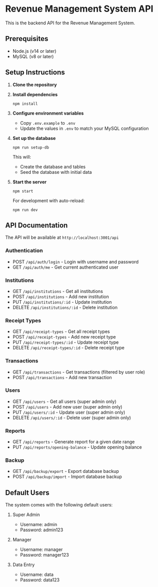 
# Revenue Management System API

This is the backend API for the Revenue Management System.

## Prerequisites

- Node.js (v14 or later)
- MySQL (v8 or later)

## Setup Instructions

1. **Clone the repository**

2. **Install dependencies**
   ```
   npm install
   ```

3. **Configure environment variables**
   - Copy `.env.example` to `.env`
   - Update the values in `.env` to match your MySQL configuration

4. **Set up the database**
   ```
   npm run setup-db
   ```
   This will:
   - Create the database and tables
   - Seed the database with initial data

5. **Start the server**
   ```
   npm start
   ```
   For development with auto-reload:
   ```
   npm run dev
   ```

## API Documentation

The API will be available at `http://localhost:3001/api`

### Authentication

- POST `/api/auth/login` - Login with username and password
- GET `/api/auth/me` - Get current authenticated user

### Institutions

- GET `/api/institutions` - Get all institutions
- POST `/api/institutions` - Add new institution
- PUT `/api/institutions/:id` - Update institution
- DELETE `/api/institutions/:id` - Delete institution

### Receipt Types

- GET `/api/receipt-types` - Get all receipt types
- POST `/api/receipt-types` - Add new receipt type
- PUT `/api/receipt-types/:id` - Update receipt type
- DELETE `/api/receipt-types/:id` - Delete receipt type

### Transactions

- GET `/api/transactions` - Get transactions (filtered by user role)
- POST `/api/transactions` - Add new transaction

### Users

- GET `/api/users` - Get all users (super admin only)
- POST `/api/users` - Add new user (super admin only)
- PUT `/api/users/:id` - Update user (super admin only)
- DELETE `/api/users/:id` - Delete user (super admin only)

### Reports

- GET `/api/reports` - Generate report for a given date range
- PUT `/api/reports/opening-balance` - Update opening balance

### Backup

- GET `/api/backup/export` - Export database backup
- POST `/api/backup/import` - Import database backup

## Default Users

The system comes with the following default users:

1. Super Admin
   - Username: admin
   - Password: admin123

2. Manager
   - Username: manager
   - Password: manager123

3. Data Entry
   - Username: data
   - Password: data123
